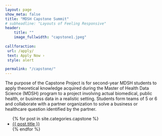 ```yaml
---
layout: page
show_meta: false
title: "MDSH Capstone Summit"
# subheadline: "Layouts of Feeling Responsive"
header:
    title: ""
    image_fullwidth: "capstone1.jpeg"
    
callforaction:
 url: /apply/
 text: Apply Now ›
 style: alert

permalink: "/capstone/"
---
```


The purpose of the Capstone Project is for second-year MDSH students to apply theoretical knowledge acquired during the Master of Health Data Science (MDSH) program to a project involving actual biomedical, public health, or business data in a realistic setting. Students form teams of 5 or 6 and collaborate with a partner organization to solve a business or healthcare question identified by the partner.

<ul>
    {% for post in site.categories.capstone %}
    <li><a href="{{ site.url }}{{ site.baseurl }}{{ post.url }}">{{ post.title }}</a></li>
    {% endfor %}
</ul>
